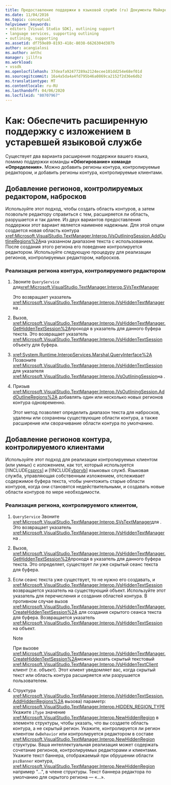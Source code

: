 ```yaml
---
title: Предоставление поддержки в языковой службе (ru) Документы Майкрософт
ms.date: 11/04/2016
ms.topic: conceptual
helpviewer_keywords:
- editors [Visual Studio SDK], outlining support
- language services, supporting outlining
- outlining, supporting
ms.assetid: df759e89-8193-418c-8038-6626304d387b
author: acangialosi
ms.author: anthc
manager: jillfra
ms.workload:
- vssdk
ms.openlocfilehash: 37deafa92477289a2124ecee101dd254e68ef01d
ms.sourcegitcommit: 16a4a5da4a4fd795b46a0869ca2152f2d36e6db2
ms.translationtype: MT
ms.contentlocale: ru-RU
ms.lasthandoff: 04/06/2020
ms.locfileid: "80707967"
---
```

# <a name="how-to-provide-expanded-outlining-support-in-a-legacy-language-service"></a>Как: Обеспечить расширенную поддержку с изложением в устаревшей языковой службе
Существует два варианта расширения поддержки вашего языка, помимо поддержки команды **«Обюгирование» команде «Определения».** Можно добавить регионы контура, контролируемые редактором, и добавить регионы контура, контролируемые клиентами.

## <a name="adding-editor-controlled-outline-regions"></a>Добавление регионов, контролируемых редактором, набросков
 Используйте этот подход, чтобы создать область контуров, а затем позвольте редактору справиться с тем, расширяется ли область, разрушается и так далее. Из двух вариантов предоставления поддержки этот вариант является наименее надежным. Для этой опции создается новая область контура <xref:Microsoft.VisualStudio.TextManager.Interop.IVsOutliningSession.AddOutlineRegions%2A>на указанном диапазоне текста с использованием. После создания этого региона его поведение контролируется редактором. Используйте следующую процедуру для реализации регионов, контролируемых редактором, набросков.

### <a name="to-implement-an-editor-controlled-outline-region"></a>Реализация региона контура, контролируемого редактором

1. Звоните `QueryService` для<xref:Microsoft.VisualStudio.TextManager.Interop.SVsTextManager>

     Это возвращает указатель <xref:Microsoft.VisualStudio.TextManager.Interop.IVsHiddenTextManager>на .

2. Вызов, <xref:Microsoft.VisualStudio.TextManager.Interop.IVsHiddenTextManager.GetHiddenTextSession%2A>проходя в указатель для данного буфера текста. Это возвращает указатель <xref:Microsoft.VisualStudio.TextManager.Interop.IVsHiddenTextSession> объекту для буфера.

3. <xref:System.Runtime.InteropServices.Marshal.QueryInterface%2A> Позвоните <xref:Microsoft.VisualStudio.TextManager.Interop.IVsHiddenTextSession> для указателя <xref:Microsoft.VisualStudio.TextManager.Interop.IVsOutliningSession>на .

4. Призыв <xref:Microsoft.VisualStudio.TextManager.Interop.IVsOutliningSession.AddOutlineRegions%2A> добавлять один или несколько новых регионов контура одновременно.

     Этот метод позволяет определить диапазон текста для набросков, удалены или сохранены существующие области контура, а также расширение или сворачивание области контура по умолчанию.

## <a name="add-client-controlled-outline-regions"></a>Добавление регионов контура, контролируемого клиентами
 Используйте этот подход для реализации контролируемых клиентом (или умных) с изложением, как тот, который используется [!INCLUDE[csprcs](../../data-tools/includes/csprcs_md.md)] и [!INCLUDE[vbprvb](../../code-quality/includes/vbprvb_md.md)] языковых служб. Языковая служба, управляющая собственным изложением, отслеживает содержимое буфера текста, чтобы уничтожить старые области контуров, когда они становятся недействительными, и создавать новые области контуров по мере необходимости.

### <a name="to-implement-a-client-controlled-outline-region"></a>Реализация региона, контролируемого клиентом,

1. `QueryService` Звоните <xref:Microsoft.VisualStudio.TextManager.Interop.SVsTextManager>для . Это возвращает указатель <xref:Microsoft.VisualStudio.TextManager.Interop.IVsHiddenTextManager>на .

2. Вызов, <xref:Microsoft.VisualStudio.TextManager.Interop.IVsHiddenTextManager.GetHiddenTextSession%2A>проходя в указатель для данного буфера текста. Это определяет, существует ли уже скрытый сеанс текста для буфера.

3. Если сеанс текста уже существует, то не нужно его создавать, и <xref:Microsoft.VisualStudio.TextManager.Interop.IVsHiddenTextSession> возвращается указатель на существующий объект. Используйте этот указатель для перечисления и создания областей контура. В противном случае вызов <xref:Microsoft.VisualStudio.TextManager.Interop.IVsHiddenTextManager.CreateHiddenTextSession%2A> для создания скрытого сеанса текста для буфера. Возвращается указатель <xref:Microsoft.VisualStudio.TextManager.Interop.IVsHiddenTextSession> на объект.

    > [!NOTE]
    > При вызове <xref:Microsoft.VisualStudio.TextManager.Interop.IVsHiddenTextManager.CreateHiddenTextSession%2A>можно указать скрытый текстовый <xref:Microsoft.VisualStudio.TextManager.Interop.IVsHiddenTextClient> клиент (т.е. объект). Этот клиент уведомляет вас, когда скрытый текст или область контура расширяется или разрушается пользователем.

4. Структура <xref:Microsoft.VisualStudio.TextManager.Interop.IVsHiddenTextSession.AddHiddenRegions%2A> вызова) параметр: <xref:Microsoft.VisualStudio.TextManager.Interop.HIDDEN_REGION_TYPE> Укажите `iType` значение <xref:Microsoft.VisualStudio.TextManager.Interop.NewHiddenRegion> в элементе структуры, чтобы указать, что вы создаете область контура, а не скрытый регион. Укажите, контролируется ли регион клиентом `dwBehavior` или контролируется редактором в составе <xref:Microsoft.VisualStudio.TextManager.Interop.NewHiddenRegion> структуры. Ваша интеллектуальная реализация может содержать сочетание регионов, контролируемых редакторами и клиентами. Укажите текст баннера, отображаемый при обрушении области `pszBanner` контура, <xref:Microsoft.VisualStudio.TextManager.Interop.NewHiddenRegion> например "...", в члене структуры. Текст баннера редактора по умолчанию для скрытого региона — «...».
